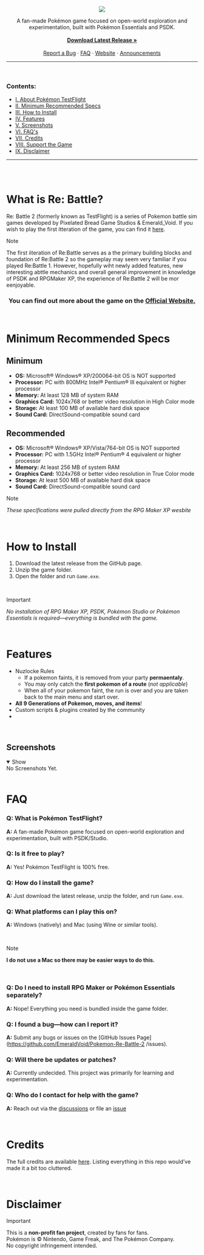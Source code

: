 <p align="center">
  <img src="https://i.imgur.com/X1N3ADz.png">
</p>

<p align="center">
  A fan-made Pokémon game focused on open-world exploration and experimentation, built with Pokémon Essentials and PSDK.
  <br><br>
  <a href="https://github.com/EmeraldVoid/Pokemon-TestFlight/releases"><strong>Download Latest Release »</strong></a>
  <br><br>
  <a href="https://github.com/EmeraldVoid/Pokemon-TestFlight/issues">Report a Bug</a>
  ·
  <a href="#faq">FAQ</a>
  ·
  <a href="https://pokemon-test-flight.vercel.app/">Website</a>
  ·
  <a href="https://github.com/EmeraldVoid/Pokemon-TestFlight/discussions/categories/announcements">Announcements</a>
</p>

---

<br>

### Contents:

- [I. About Pokémon TestFlight](#about-pokémon-testflight)
- [II. Minimum Recommended Specs](#minimum-recommended-specs)
- [III. How to Install](#how-to-install)
- [IV. Features](#features)
- [V. Screenshots](#screenshots)
- [VI. FAQ's](#faqs)
- [VII. Credits](#credits)
- [VIII. Support the Game](#support-the-game)
- [IX. Disclaimer](#disclaimer)

---

<br>
<br>

# What is Re: Battle?

Re: Battle 2 (formerly known as TestFlight) is a series of Pokemon battle sim games developed by Pixelated Bread Game Studios & Emerald_Void. If you wish to play the first itteration of the game, you can find it [here](https://github.com/EmeraldVoid/Pokemon-TestFlight/releases).

> [!NOTE]
> The first iiteration of Re:Battle serves as a the primary building blocks and foundation of Re:Battle 2 so the gameplay may seem very familiar if you played Re:Battle 1. However, hopefully wiht newly added features, new interesting abttle mechanics and overall general improvement in knowledge of PSDK and RPGMaker XP, the experience of Re:Battle 2 will be mor eenjoyable.


<h3 align="center">You can find out more about the game on the <a href="">Official Website.</h3></a>


<br>

# Minimum Recommended Specs

## Minimum

- **OS:** Microsoft® Windows® XP/200064-bit OS is NOT supported
- **Processor:** PC with 800MHz Intel® Pentium® III equivalent or higher processor
- **Memory:** At least 128 MB of system RAM
- **Graphics Card:** 1024x768 or better video resolution in High Color mode
- **Storage:** At least 100 MB of available hard disk space
- **Sound Card:** DirectSound-compatible sound card

## Recommended

- **OS:** Microsoft® Windows® XP/Vista/764-bit OS is NOT supported
- **Processor:** PC with 1.5GHz Intel® Pentium® 4 equivalent or higher processor
- **Memory:** At least 256 MB of system RAM
- **Graphics Card:** 1024x768 or better video resolution in True Color mode
- **Storage:** At least 500 MB of available hard disk space
- **Sound Card:** DirectSound-compatible sound card

> [!NOTE]
> *These specifications were pulled directly from the RPG Maker XP wesbite*

<br>

# How to Install

1. Download the latest release from the GitHub page.
2. Unzip the game folder.
3. Open the folder and run `Game.exe`.

<br>

> [!IMPORTANT]
> _No installation of RPG Maker XP, PSDK, Pokémon Studio or Pokémon Essentials is required—everything is bundled with the game._


<br>

# Features

 - Nuzlocke Rules
    - If a pokemon faints, it is removed from your party **permaentaly**.
    - You may only catch the **first pokemon of a route** (*not applicable*)
    - When all of your pokemon faint, the run is over and you are taken back to the main menu and start over.
- **All 9 Generations of Pokemon, moves, and items**!
- Custom scripts & plugins created by the community
-

<br>

## Screenshots

<details open>
    <summary>Show</summary>
   No Screenshots Yet.
</details>


<br>

# FAQ

### Q: What is Pokémon TestFlight?  
**A:** A fan-made Pokémon game focused on open-world exploration and experimentation, built with PSDK/Studio.

### Q: Is it free to play?  
**A:** Yes! Pokémon TestFlight is 100% free.

### Q: How do I install the game?  
**A:** Just download the latest release, unzip the folder, and run `Game.exe`.

### Q: What platforms can I play this on?  
**A:** Windows (natively) and Mac (using Wine or similar tools).

<br>

> [!NOTE]
> **I do not use a Mac so there may be easier ways to do this.**

<br>

### Q: Do I need to install RPG Maker or Pokémon Essentials separately?  
**A:** Nope! Everything you need is bundled inside the game folder.

### Q: I found a bug—how can I report it?  
**A:** Submit any bugs or issues on the [GitHub Issues Page](https://github.com/EmeraldVoid/Pokemon-Re-Battle-2 /issues).

### Q: Will there be updates or patches?  
**A:** Currently undecided. This project was primarily for learning and experimentation.

### Q: Who do I contact for help with the game?  
**A:** Reach out via the [discussions](https://github.com/EmeraldVoid/Pokemon-TestFlight/discussions/categories/q-a) or file an [issue](https://github.com/EmeraldVoid/Pokemon-TestFlight/issues)



<br>

# Credits

The full credits are available [here](https://github.com/EmeraldVoid/Pokemon-TestFlight/blob/main/credits.md). Listing everything in this repo would’ve made it a bit too cluttered.


<br>

# Disclaimer

> [!IMPORTANT]
> This is a **non-profit fan project**, created by fans for fans.  
Pokémon is © Nintendo, Game Freak, and The Pokémon Company.  
No copyright infringement intended.



